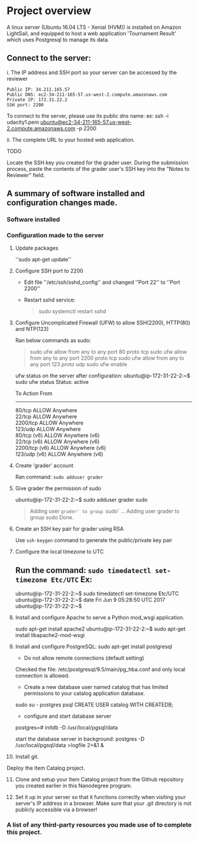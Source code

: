 # Project overview

A linux server (Ubuntu 16.04 LTS - Xenial (HVM)) is installed on Amazon LightSail, and equipped to host a web application 'Tournament Result' which uses Postgresql to manage its data.

## Connect to the server:

i. The IP address and SSH port so your server can be accessed by the reviewer

	Public IP: 34.211.165.57
	Public DNS: ec2-34-211-165-57.us-west-2.compute.amazonaws.com
	Private IP: 172.31.22.2
	SSH port: 2200

To connect to the server, please use its public dns name:
ex:
	ssh -i udacity1.pem ubuntu@ec2-34-211-165-57.us-west-2.compute.amazonaws.com -p 2200

ii. The complete URL to your hosted web application.

TODO

Locate the SSH key you created for the grader user.
During the submission process, paste the contents of the grader user's SSH key into the "Notes to Reviewer" field.

## A summary of software installed and configuration changes made.

### Software installed

### Configuration made to the server

1. Update packages

	''sudo apt-get update''

2. Configure SSH port to 2200

	* Edit file ''/etc/ssh/sshd_config'' and changed ''Port 22'' to ''Port 2200''

	* Restart sshd service:
	  >sudo systemctl restart sshd
	
3. Configure Uncomplicated Firewall (UFW) to allow SSH(2200), HTTP(80) and NTP(123)

	Ran below commands as sudo:
	
	>sudo ufw allow from any to any port 80 proto tcp
	>sudo ufw allow from any to any port 2200 proto tcp
	>sudo ufw allow from any to any port 123 proto udp
	>sudo ufw enable

	ufw status on the server after configuration:
	ubuntu@ip-172-31-22-2:~$ sudo ufw status
	Status: active

	To                         Action      From
	--                         ------      ----
	80/tcp                     ALLOW       Anywhere                  
	22/tcp                     ALLOW       Anywhere                  
	2200/tcp                   ALLOW       Anywhere                  
	123/udp                    ALLOW       Anywhere                  
	80/tcp (v6)                ALLOW       Anywhere (v6)             
	22/tcp (v6)                ALLOW       Anywhere (v6)             
	2200/tcp (v6)              ALLOW       Anywhere (v6)             
	123/udp (v6)               ALLOW       Anywhere (v6)             

4. Create 'grader' account

	Ran command: `sudo adduser grader`

5. Give grader the permission of sudo

	ubuntu@ip-172-31-22-2:~$ sudo adduser grader sudo
	>Adding user `grader' to group `sudo' ...
	>Adding user grader to group sudo
	>Done.

6. Create an SSH key pair for grader using RSA

	Use `ssh-keygen` command to generate the public/private key pair

7. Configure the local timezone to UTC

	Run the command: `sudo timedatectl set-timezone Etc/UTC`
	Ex:
	---
	ubuntu@ip-172-31-22-2:~$ sudo timedatectl set-timezone Etc/UTC
	ubuntu@ip-172-31-22-2:~$ date
	Fri Jun  9 05:28:50 UTC 2017
	ubuntu@ip-172-31-22-2:~$ 

8. Install and configure Apache to serve a Python mod_wsgi application.

	sudo apt-get install apache2
	ubuntu@ip-172-31-22-2:~$ sudo apt-get install libapache2-mod-wsgi


9. Install and configure PostgreSQL:
   sudo apt-get install postgresql
	
	* Do not allow remote connections (default setting)

	Checked the file:
	/etc/postgresql/9.5/main/pg_hba.conf and only local connection is allowed.

    * Create a new database user named catalog that has limited permissions to your catalog application database.
	
	sudo su - postgres
	psql
	CREATE USER catalog WITH CREATEDB;

	* configure and start database server
	
	postgres=# initdb -D /usr/local/pgsql/data
	
	start the database server in background:
	postgres -D /usr/local/pgsql/data >logfile 2>&1 &
	
10. Install git.

Deploy the Item Catalog project.

11. Clone and setup your Item Catalog project from the Github repository you created earlier in this Nanodegree program.

12. Set it up in your server so that it functions correctly when visiting your server's IP address in a browser. Make sure that your .git directory is not publicly accessible via a browser!

### A list of any third-party resources you made use of to complete this project.

